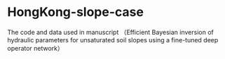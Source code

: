 # HongKong-slope-case
The code and data used in manuscript （Efficient Bayesian inversion of hydraulic parameters for unsaturated soil slopes using a fine-tuned deep operator network）
